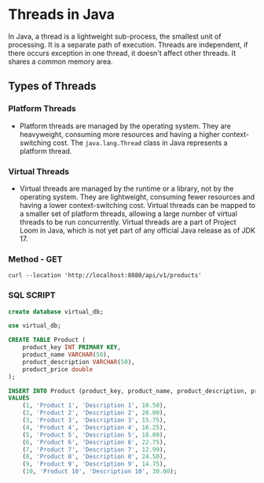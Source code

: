 # Threads in Java

In Java, a thread is a lightweight sub-process, the smallest unit of processing. It is a separate path of execution. Threads are independent, if there occurs exception in one thread, it doesn't affect other threads. It shares a common memory area.

## Types of Threads

### Platform Threads
- Platform threads are managed by the operating system. They are heavyweight, consuming more resources and having a higher context-switching cost. The `java.lang.Thread` class in Java represents a platform thread.

### Virtual Threads
- Virtual threads are managed by the runtime or a library, not by the operating system. They are lightweight, consuming fewer resources and having a lower context-switching cost. Virtual threads can be mapped to a smaller set of platform threads, allowing a large number of virtual threads to be run concurrently. Virtual threads are a part of Project Loom in Java, which is not yet part of any official Java release as of JDK 17.

### Method - GET
```
curl --location 'http://localhost:8080/api/v1/products'
```

### SQL SCRIPT

```sql
create database virtual_db; 

use virtual_db;

CREATE TABLE Product (
    product_key INT PRIMARY KEY,
    product_name VARCHAR(50),
    product_description VARCHAR(50),
    product_price double
);

INSERT INTO Product (product_key, product_name, product_description, product_price)
VALUES 
    (1, 'Product 1', 'Description 1', 10.50),
    (2, 'Product 2', 'Description 2', 20.00),
    (3, 'Product 3', 'Description 3', 15.75),
    (4, 'Product 4', 'Description 4', 16.25),
    (5, 'Product 5', 'Description 5', 18.00),
    (6, 'Product 6', 'Description 6', 22.75),
    (7, 'Product 7', 'Description 7', 12.99),
    (8, 'Product 8', 'Description 8', 24.50),
    (9, 'Product 9', 'Description 9', 14.75),
    (10, 'Product 10', 'Description 10', 30.00);
   

```
